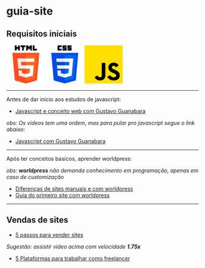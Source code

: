 # guia-site

## Requisitos iniciais

<div style="display: flex;">
    <div style="padding: 1px;">
        <img src="./assets/html-5.png" alt="Descrição da imagem 1" style="width: 100px; height: 100px;">
    </div>
    <div style="padding: 1px;">
        <img src="./assets/css-3.png" alt="Descrição da imagem 1" style="width: 100px; height: 100px;">
    </div>
    <div style="padding: 1px;">
        <img src="./assets/js.png" alt="Descrição da imagem 2" style="width: 100px; height: 100px;">
    </div>
</div>

---
Antes de dar inicio aos estudos de javascript:
- [Javascript e conceito web com Gustavo Guanabara](https://www.youtube.com/watch?v=Ptbk2af68e8)

*obs: Os videos tem uma ordem, mas para pular pro javascript segue o link abaixo:*
- [Javascript com Gustavo Guanabara](https://www.youtube.com/watch?v=OmmJBfcMJA8)


---
Após ter conceitos basicos, aprender worldpress:

*obs: **worldpress** não demanda conhecimento em programação, apenas em caso de customização*
- [Diferenças de sites manuais e com worldpress](https://www.youtube.com/watch?v=MuKz3D83Nt8)
- [Guia do primeiro site com worldpress](https://www.youtube.com/watch?v=YtFxzjCDoXk&t=1575s)
---
## Vendas de sites

- [5 passos para vender sites](https://www.youtube.com/watch?v=x_te3qXedYg)

*Sugestão: assistir video acima com velocidade **1.75x***
- [5 Plataformas para trabalhar como freelancer](https://www.youtube.com/watch?v=4lkOMOt_2ZY)



